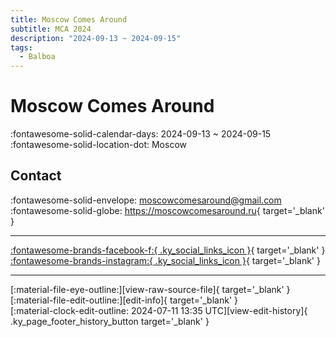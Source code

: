 ```yaml
---
title: Moscow Comes Around
subtitle: MCA 2024
description: "2024-09-13 ~ 2024-09-15"
tags:
  - Balboa
---
```


# Moscow Comes Around 

:fontawesome-solid-calendar-days: 2024-09-13 ~ 2024-09-15  
:fontawesome-solid-location-dot: Moscow  

## Contact

:fontawesome-solid-envelope: <moscowcomesaround@gmail.com>  
:fontawesome-solid-globe: <https://moscowcomesaround.ru>{ target='_blank' }  

---

 [:fontawesome-brands-facebook-f:{ .ky_social_links_icon }](https://www.facebook.com/moscowcomesaround){ target='_blank' } [:fontawesome-brands-instagram:{ .ky_social_links_icon }](https://instagram.com/moscowcomesaround){ target='_blank' }

---

<div class="ky_page_footer" markdown>
<div class="ky_page_footer_trailing" markdown="span">
[:material-file-eye-outline:][view-raw-source-file]{ target='_blank' }
[:material-file-edit-outline:][edit-info]{ target='_blank' }
</div>
<div class="ky_page_footer_leading" markdown="span">
[:material-clock-edit-outline: 2024-07-11 13:35 UTC][view-edit-history]{ .ky_page_footer_history_button target='_blank' }
</div>
</div>

[view-raw-source-file]: https://github.com/swingdance/events/blob/main/2024/ru_RU/moscow-comes-around-2024.json "View Raw Source File"
[edit-info]: https://github.com/swingdance/events/issues/new?assignees=&labels=update+event&projects=&template=03-update_entity.yml&title=%5B2024%2Fru_RU%5D%20Update%20Event%3A%20Moscow%20Comes%20Around&region=ru_RU&year=2024&id=moscow-comes-around-2024&name=Moscow%20Comes%20Around&org_id= "Edit Info"

[view-edit-history]: https://github.com/swingdance/events/commits/main/2024/ru_RU/moscow-comes-around-2024.json "View Edit History"
